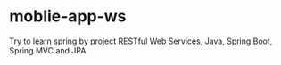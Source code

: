 # moblie-app-ws
Try to learn spring by project
RESTful Web Services, Java, Spring Boot, Spring MVC and JPA
